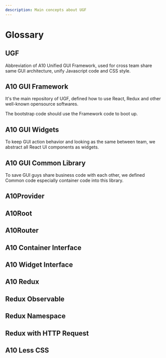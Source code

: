 ```yaml
---
description: Main concepts about UGF
---
```


# Glossary

## UGF

Abbreviation of A10 Unified GUI Framework, used for cross team share same GUI architecture, unify Javascript code and CSS style.

## A10 GUI Framework

It's the main repository of UGF, defined how to use React, Redux and other well-known opensource softwares.

The bootstrap code should use the Framework code to boot up.

## A10 GUI Widgets

To keep GUI action behavior and looking as the same between team, we abstract all React UI components as widgets.

## A10 GUI Common Library

To save GUI  guys share business code with each other, we defined Common code especially container code into this library.

## A10Provider

## A10Root

## A10Router

## A10 Container Interface

## A10 Widget Interface

## A10 Redux

## Redux Observable 

## Redux Namespace

## Redux with HTTP Request

## A10 Less CSS



